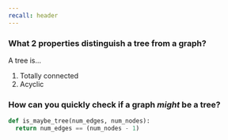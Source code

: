 ```yaml
---
recall: header
---
```


### What 2 properties distinguish a tree from a graph?
A tree is...

1) Totally connected
1) Acyclic


### How can you quickly check if a graph *might* be a tree?

```python
def is_maybe_tree(num_edges, num_nodes):
  return num_edges == (num_nodes - 1)
```
